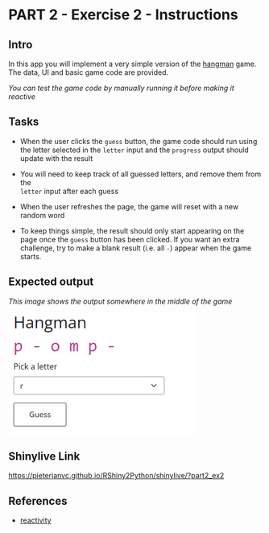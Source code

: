 # PART 2 - Exercise 2 - Instructions

## Intro

In this app you will implement a very simple version of the
[hangman](<https://en.wikipedia.org/wiki/Hangman_(game)>) game. The data, UI and
basic game code are provided.

_You can test the game code by manually running it before making it reactive_

## Tasks

- When the user clicks the `guess` button, the game code should run using the
  letter selected in the `letter` input and the `progress` output should update
  with the result

- You will need to keep track of all guessed letters, and remove them from the  
  `letter` input after each guess

- When the user refreshes the page, the game will reset with a new random word

- To keep things simple, the result should only start appearing on the page once
  the `guess` button has been clicked. If you want an extra challenge, try to 
  make a blank result (i.e. all  `-`) appear when the game starts.

## Expected output

_This image shows the output somewhere in the middle of the game_

![screenshot](exercise2_screenshot.png)

## Shinylive Link
https://pieterjanvc.github.io/RShiny2Python/shinylive/?part2_ex2

## References

- [reactivity](https://shiny.posit.co/py/docs/reactive-foundations.html)
